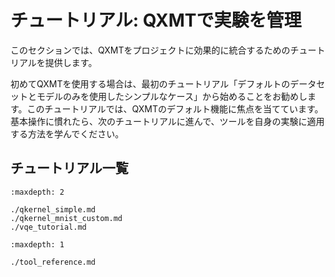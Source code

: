 # チュートリアル: QXMTで実験を管理
このセクションでは、QXMTをプロジェクトに効果的に統合するためのチュートリアルを提供します。

初めてQXMTを使用する場合は、最初のチュートリアル「デフォルトのデータセットとモデルのみを使用したシンプルなケース」から始めることをお勧めします。このチュートリアルでは、QXMTのデフォルト機能に焦点を当てています。基本操作に慣れたら、次のチュートリアルに進んで、ツールを自身の実験に適用する方法を学んでください。

## チュートリアル一覧
```{toctree}
:maxdepth: 2

./qkernel_simple.md
./qkernel_mnist_custom.md
./vqe_tutorial.md

```

```{toctree}
:maxdepth: 1

./tool_reference.md
